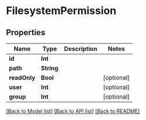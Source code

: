 # FilesystemPermission

## Properties

Name | Type | Description | Notes
------------ | ------------- | ------------- | -------------
**id** | **Int** |  | 
**path** | **String** |  | 
**readOnly** | **Bool** |  | [optional] 
**user** | **Int** |  | [optional] 
**group** | **Int** |  | [optional] 

[[Back to Model list]](../#documentation-for-models) [[Back to API list]](../#documentation-for-api-endpoints) [[Back to README]](../)


